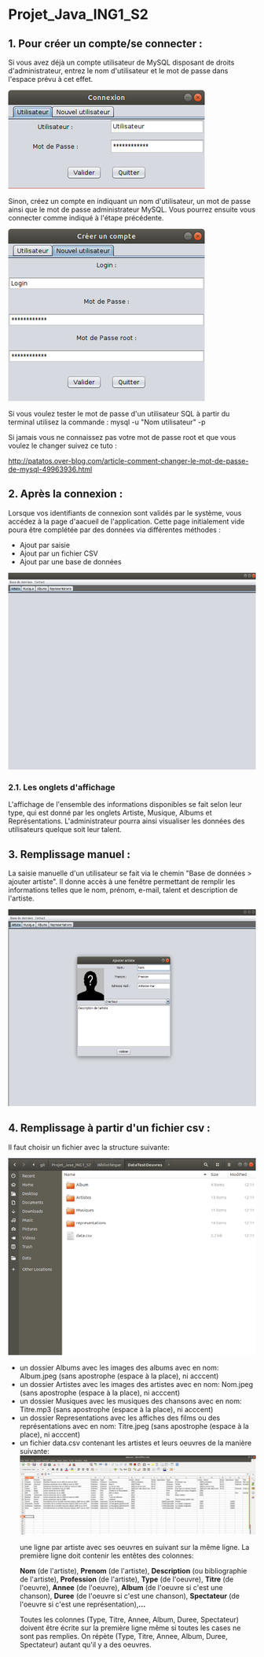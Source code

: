 # Projet_Java_ING1_S2

## 1. Pour créer un compte/se connecter :

Si vous avez déjà un compte utilisateur de MySQL disposant de droits d'administrateur, entrez le nom d'utilisateur et le mot de passe dans l'espace prévu à cet effet.

<img src="ImageReadMe/connexion.png" lab="Connexion">

Sinon, créez un compte en indiquant un nom d'utilisateur, un mot de passe ainsi que le mot de passe administrateur MySQL. Vous pourrez ensuite vous connecter comme indiqué à l'étape précédente.

<img src="ImageReadMe/creerCompte.png" lab="Créer compte">

Si vous voulez tester le mot de passe d'un utilisateur SQL à partir du terminal utilisez la commande : 
mysql -u "Nom utilisateur" -p

Si jamais vous ne connaissez pas votre mot de passe root et que vous voulez le changer suivez ce tuto :

<a>http://patatos.over-blog.com/article-comment-changer-le-mot-de-passe-de-mysql-49963936.html</a>

## 2. Après la connexion : 

Lorsque vos identifiants de connexion sont validés par le système, vous accédez à la page d'aacueil de l'application. Cette page initialement vide poura être complétée par des données via différentes méthodes : 
<ul>
 <li>Ajout par saisie</li>
 <li>Ajout par un fichier CSV</li>
 <li>Ajout par une base de données</li>
</ul>

<img src="ImageReadMe/post_connexion.png" lab="Page d'accueil" height="400" >

### 2.1. Les onglets d'affichage

L'affichage de l'ensemble des informations disponibles se fait selon leur type, qui est donné par les onglets Artiste, Musique, Albums et Représentations. L'administrateur pourra ainsi visualiser les données des utilisateurs quelque soit leur talent. 

## 3. Remplissage manuel : 

La saisie manuelle d'un utilisateur se fait via le chemin "Base de données > ajouter artiste". Il donne accès à une fenêtre permettant de remplir les informations telles que le nom, prénom, e-mail, talent et description de l'artiste.

<img src="ImageReadMe/ajout_artiste.png" lab="Fenêtre de saisie manuelle" height="400" >

## 4. Remplissage à partir d'un fichier csv :

Il faut choisir un fichier avec la structure suivante:

<img src="ImageReadMe/dossie.png" lab="Structure du dossier a importer" height="400" >
<ul>
 <li>un dossier Albums avec les images des albums avec en nom: Album.jpeg (sans apostrophe (espace à la place), ni acccent) </li>


 <li>un dossier Artistes avec les images des artistes avec en nom: Nom.jpeg (sans apostrophe (espace à la place), ni acccent)</li>


 <li>un dossier Musiques avec les musiques des chansons avec en nom: Titre.mp3 (sans apostrophe (espace à la place), ni acccent)</li>


 <li>un dossier Representations avec les affiches des films ou des représentations avec en nom: Titre.jpeg (sans apostrophe (espace à la place), ni acccent)</li>
  
  
 <li>un fichier data.csv contenant les artistes et leurs oeuvres de la manière suivante:

<img src="ImageReadMe/csv.png" lab="Structure du fichier csv importé">

une ligne par artiste avec ses oeuvres en suivant sur la même ligne.
La première ligne doit contenir les entêtes des colonnes:

**Nom** (de l'artiste), **Prenom** (de l'artiste), **Description** (ou bibliographie de l'artiste), **Profession** (de l'artiste), **Type** (de l'oeuvre), **Titre** (de l'oeuvre), **Annee** (de l'oeuvre), **Album** (de l'oeuvre si c'est une chanson), **Duree** (de l'oeuvre si c'est une chanson), **Spectateur** (de l'oeuvre si c'est une représentation),**...**

Toutes les colonnes (Type, Titre, Annee, Album, Duree, Spectateur) doivent être écrite sur la première ligne même si toutes les cases ne sont pas remplies. On répète (Type, Titre, Annee, Album, Duree, Spectateur) autant qu'il y a des oeuvres.
</li>
